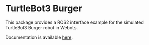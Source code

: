 # TurtleBot3 Burger

This package provides a ROS2 interface example for the simulated TurtleBot3 Burger robot in Webots.

Documentation is available [here](https://github.com/cyberbotics/webots_ros2/wiki/Example-TurtleBot3-Burger).
